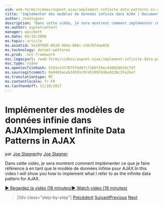 ```yaml
---
uid: web-forms/videos/aspnet-ajax/implement-infinite-data-patterns-in-ajax
title: "Implémenter des modèles de données infinie dans AJAX | Documents Microsoft"
author: JoeStagner
description: "Dans cette vidéo, je sera montrent comment implémenter ce que je faire référence à en tant que le modèle de données infinie pour AJAX."
ms.author: aspnetcontent
manager: wpickett
ms.date: 04/10/2008
ms.topic: article
ms.assetid: 5e18f005-8b3d-4b9a-866c-c567874aa826
ms.technology: dotnet-webforms
ms.prod: .net-framework
msc.legacyurl: /web-forms/videos/aspnet-ajax/implement-infinite-data-patterns-in-ajax
msc.type: video
ms.openlocfilehash: 5191ce377075f9d97c716bf35ec438928619c7d7
ms.sourcegitcommit: 9a9483aceb34591c97451997036a9120c3fe2baf
ms.translationtype: MT
ms.contentlocale: fr-FR
ms.lasthandoff: 11/10/2017
---
```

<a name="implement-infinite-data-patterns-in-ajax"></a><span data-ttu-id="9e995-103">Implémenter des modèles de données infinie dans AJAX</span><span class="sxs-lookup"><span data-stu-id="9e995-103">Implement Infinite Data Patterns in AJAX</span></span>
====================
<span data-ttu-id="9e995-104">par [Joe Stagner](https://github.com/JoeStagner)</span><span class="sxs-lookup"><span data-stu-id="9e995-104">by [Joe Stagner](https://github.com/JoeStagner)</span></span>

<span data-ttu-id="9e995-105">Dans cette vidéo, je sera montrent comment implémenter ce que je faire référence à en tant que le modèle de données infinie pour AJAX.</span><span class="sxs-lookup"><span data-stu-id="9e995-105">In this video I will show you how to implement what I refer to as the infinite data pattern for AJAX.</span></span>

[<span data-ttu-id="9e995-106">&#9654; Regardez la vidéo (18 minutes)</span><span class="sxs-lookup"><span data-stu-id="9e995-106">&#9654; Watch video (18 minutes)</span></span>](https://channel9.msdn.com/Blogs/ASP-NET-Site-Videos/implement-infinite-data-patterns-in-ajax)

>[!div class="step-by-step"]
<span data-ttu-id="9e995-107">[Précédent](use-aspnet-ajax-cascading-drop-down-control-to-access-a-database.md)
[Suivant](basic-aspnet-authentication-in-an-ajax-enabled-application.md)</span><span class="sxs-lookup"><span data-stu-id="9e995-107">[Previous](use-aspnet-ajax-cascading-drop-down-control-to-access-a-database.md)
[Next](basic-aspnet-authentication-in-an-ajax-enabled-application.md)</span></span>
